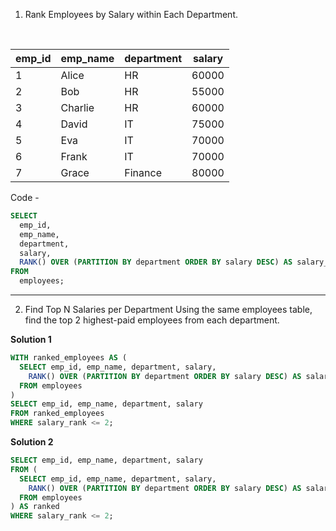 1. Rank Employees by Salary within Each Department.
 <br>
   
  | emp_id | emp_name | department | salary |
| ------- | --------- | ---------- | ------ |
| 1       | Alice     | HR         | 60000  |
| 2       | Bob       | HR         | 55000  |
| 3       | Charlie   | HR         | 60000  |
| 4       | David     | IT         | 75000  |
| 5       | Eva       | IT         | 70000  |
| 6       | Frank     | IT         | 70000  |
| 7       | Grace     | Finance    | 80000  |

Code -
```sql
SELECT
  emp_id,
  emp_name,
  department,
  salary,
  RANK() OVER (PARTITION BY department ORDER BY salary DESC) AS salary_rank
FROM
  employees;
```
----------------------------------------------------------------------------
2. Find Top N Salaries per Department
Using the same employees table, find the top 2 highest-paid employees from each department.

**Solution 1**
```sql
WITH ranked_employees AS (
  SELECT emp_id, emp_name, department, salary,
    RANK() OVER (PARTITION BY department ORDER BY salary DESC) AS salary_rank
  FROM employees
)
SELECT emp_id, emp_name, department, salary
FROM ranked_employees
WHERE salary_rank <= 2;
```
**Solution 2**
```sql
SELECT emp_id, emp_name, department, salary
FROM (
  SELECT emp_id, emp_name, department, salary,
    RANK() OVER (PARTITION BY department ORDER BY salary DESC) AS salary_rank
  FROM employees
) AS ranked
WHERE salary_rank <= 2;
```
